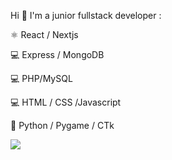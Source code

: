 Hi 👋 I'm a junior fullstack developer :

⚛️ React / Nextjs

💻 Express / MongoDB

💻 PHP/MySQL

💻 HTML / CSS /Javascript

🐍 Python / Pygame / CTk




<img src="https://wakatime.com/share/@018edc57-be0b-4248-8f60-b4dd64a76148/45a3230b-aa9c-4744-a43b-3c068da202e9.svg"></img>
